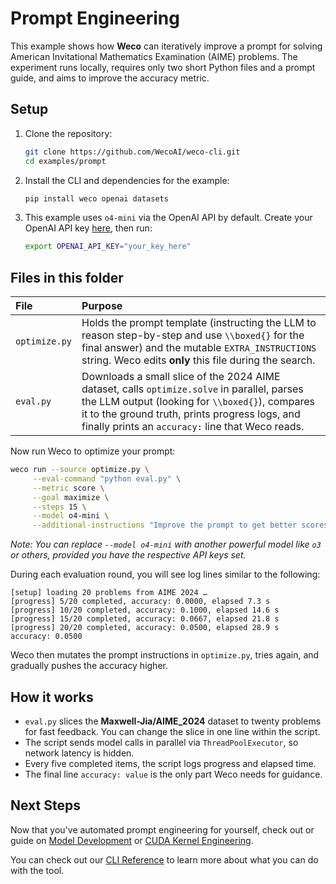 # Prompt Engineering

This example shows how **Weco** can iteratively improve a prompt for solving American Invitational Mathematics Examination (AIME) problems. 
The experiment runs locally, requires only two short Python files and a prompt guide, and aims to improve the accuracy metric.

## Setup

1. Clone the repository:
   ```bash
   git clone https://github.com/WecoAI/weco-cli.git
   cd examples/prompt
   ```

2. Install the CLI and dependencies for the example:
   ```bash
   pip install weco openai datasets
   ```

3. This example uses `o4-mini` via the OpenAI API by default. Create your OpenAI API key [here](https://platform.openai.com/api-keys), then run:
   ```bash
   export OPENAI_API_KEY="your_key_here"
   ```


## Files in this folder

| File          | Purpose                                                                                                                                                           |
| :------------ | :---------------------------------------------------------------------------------------------------------------------------------------------------------------- |
| `optimize.py` | Holds the prompt template (instructing the LLM to reason step-by-step and use `\\boxed{}` for the final answer) and the mutable `EXTRA_INSTRUCTIONS` string. Weco edits **only** this file during the search. |
| `eval.py`     | Downloads a small slice of the 2024 AIME dataset, calls `optimize.solve` in parallel, parses the LLM output (looking for `\\boxed{}`), compares it to the ground truth, prints progress logs, and finally prints an `accuracy:` line that Weco reads. |


Now run Weco to optimize your prompt:
```bash
weco run --source optimize.py \
     --eval-command "python eval.py" \
     --metric score \
     --goal maximize \
     --steps 15 \
     --model o4-mini \
     --additional-instructions "Improve the prompt to get better scores. Focus on clarity, specificity, and effective prompt engineering techniques."
```

*Note: You can replace `--model o4-mini` with another powerful model like `o3` or others, provided you have the respective API keys set.*

During each evaluation round, you will see log lines similar to the following:

```text
[setup] loading 20 problems from AIME 2024 …
[progress] 5/20 completed, accuracy: 0.0000, elapsed 7.3 s
[progress] 10/20 completed, accuracy: 0.1000, elapsed 14.6 s
[progress] 15/20 completed, accuracy: 0.0667, elapsed 21.8 s
[progress] 20/20 completed, accuracy: 0.0500, elapsed 28.9 s
accuracy: 0.0500
```

Weco then mutates the prompt instructions in `optimize.py`, tries again, and gradually pushes the accuracy higher.

## How it works

*   `eval.py` slices the **Maxwell-Jia/AIME_2024** dataset to twenty problems for fast feedback. You can change the slice in one line within the script.
*   The script sends model calls in parallel via `ThreadPoolExecutor`, so network latency is hidden.
*   Every five completed items, the script logs progress and elapsed time.
*   The final line `accuracy: value` is the only part Weco needs for guidance.

## Next Steps

Now that you've automated prompt engineering for yourself, check out or guide on [Model Development](/examples/spaceship-titanic/README.md) or [CUDA Kernel Engineering](/examples/cuda/README.md).

You can check out our [CLI Reference](https://docs.weco.ai/cli/cli-reference) to learn more about what you can do with the tool.

